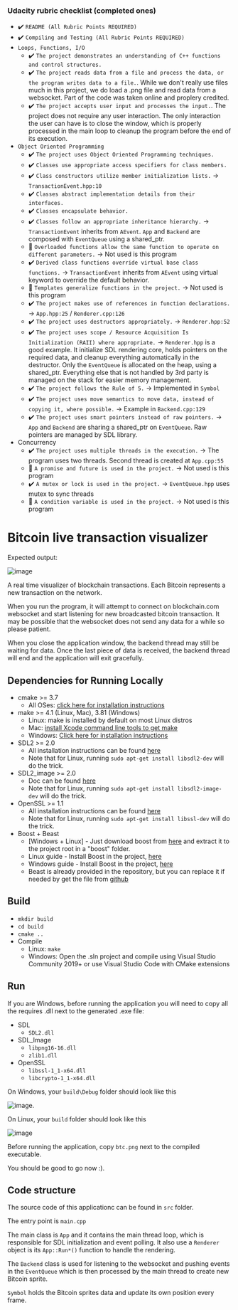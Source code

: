 ### Udacity rubric checklist (completed ones)

* ✔️ `README (All Rubric Points REQUIRED)`
* ✔️ `Compiling and Testing (All Rubric Points REQUIRED)`
* `Loops, Functions, I/O`
  * ✔️ `The project demonstrates an understanding of C++ functions and control structures.`
  * ✔️ `The project reads data from a file and process the data, or the program writes data to a file.`. While we don't really use files much in this project, we do load a .png file and read data from a websocket. Part of the code was taken online and proplery credited.
  * ✔️ `The project accepts user input and processes the input.`. The project does not require any user interaction. The only interaction the user can have is to close the window, which is properly processed in the main loop to cleanup the program before the end of its execution.
* `Object Oriented Programming`
  * ✔️ `The project uses Object Oriented Programming techniques.`
  * ✔️ `Classes use appropriate access specifiers for class members.`
  * ✔️ `Class constructors utilize member initialization lists.` -> `TransactionEvent.hpp:10`
  * ✔️ `Classes abstract implementation details from their interfaces.`
  * ✔️ `Classes encapsulate behavior.`
  * ✔️ `Classes follow an appropriate inheritance hierarchy.` -> `TransactionEvent` inherits from `AEvent`. `App` and `Backend` are composed with `EventQueue` using a shared_ptr.
  * 🚫 `Overloaded functions allow the same function to operate on different parameters.` -> Not used is this program
  * ✔️ `Derived class functions override virtual base class functions.` -> `TransactionEvent` inherits from `AEvent` using virtual keyword to override the default behavior.
  * 🚫 `Templates generalize functions in the project.` -> Not used is this program
  * ✔️ `The project makes use of references in function declarations.` -> `App.hpp:25` / `Renderer.cpp:126`
  * ✔️ `The project uses destructors appropriately.` -> `Renderer.hpp:52`
  * ✔️ `The project uses scope / Resource Acquisition Is Initialization (RAII) where appropriate.` -> `Renderer.hpp` is a good example. It initialize SDL rendering core, holds pointers on the required data, and cleanup everything automatically in the destructor. Only the `EventQueue` is allocated on the heap, using a shared_ptr. Everything else that is not handled by 3rd party is managed on the stack for easier memory management.
  * ✔️ `The project follows the Rule of 5.` -> Implemented in `Symbol`
  * ✔️ `The project uses move semantics to move data, instead of copying it, where possible.` -> Example in `Backend.cpp:129`
  * ✔️ `The project uses smart pointers instead of raw pointers.` -> `App` and `Backend` are sharing a shared_ptr on `EventQueue`. Raw pointers are managed by SDL library.
* Concurrency
  * ✔️ `The project uses multiple threads in the execution.` -> The program uses two threads. Second thread is created at `App.cpp:55`
  * 🚫 `A promise and future is used in the project.` -> Not used is this program
  * ✔️ `A mutex or lock is used in the project.` -> `EventQueue.hpp` uses mutex to sync threads
  * 🚫 `A condition variable is used in the project.` -> Not used is this program






# Bitcoin live transaction visualizer

Expected output:

![image](https://user-images.githubusercontent.com/9780671/111024548-bed02a80-8422-11eb-99f0-9d2b9f26e897.png)

A real time visualizer of blockchain transactions. Each Bitcoin represents a new transaction on the network.

When you run the program, it will attempt to connect on blockchain.com websocket and start listening for new broadcasted bitcoin transaction. It may be possible that the websocket does not send any data for a while so please patient.

When you close the application window, the backend thread may still be waiting for data. Once the last piece of data is received, the backend thread will end and the application will exit gracefully.

## Dependencies for Running Locally

* cmake >= 3.7
  * All OSes: [click here for installation instructions](https://cmake.org/install/)
* make >= 4.1 (Linux, Mac), 3.81 (Windows)
  * Linux: make is installed by default on most Linux distros
  * Mac: [install Xcode command line tools to get make](https://developer.apple.com/xcode/features/)
  * Windows: [Click here for installation instructions](http://gnuwin32.sourceforge.net/packages/make.htm)
* SDL2 >= 2.0
  * All installation instructions can be found [here](https://wiki.libsdl.org/Installation)
  * Note that for Linux, running `sudo apt-get install libsdl2-dev` will do the trick.
* SDL2_image >= 2.0
  * Doc can be found [here](https://www.libsdl.org/projects/SDL_image/)
  * Note that for Linux, running `sudo apt-get install libsdl2-image-dev` will do the trick.
* OpenSSL >= 1.1
  * All installation instructions can be found [here](https://wiki.openssl.org/index.php/Compilation_and_Installation)
  * Note that for Linux, running `sudo apt-get install libssl-dev` will do the trick.
* Boost + Beast
  * [Windows + Linux] - Just download boost from [here](https://www.boost.org/users/download/) and extract it to the project root in a "boost" folder.
  * Linux guide - Install Boost in the project, [here](https://www.boost.org/doc/libs/1_75_0/more/getting_started/unix-variants.html)
  * Windows guide - Install Boost in the project, [here](https://www.boost.org/doc/libs/1_75_0/more/getting_started/windows.html)
  * Beast is already provided in the repository, but you can replace it if needed by get the file from [github](https://github.com/boostorg/beast.git)

## Build

* `mkdir build`
* `cd build`
* `cmake ..`
* Compile
  * Linux: `make`
  * Windows: Open the .sln project and compile using Visual Studio Community 2019+ or use Visual Studio Code with CMake extensions

## Run

If you are Windows, before running the application you will need to copy all the requires .dll next to the generated .exe file:

* SDL
  * `SDL2.dll`
* SDL_Image
  * `libpng16-16.dll`
  * `zlib1.dll`
* OpenSSL
  * `libssl-1_1-x64.dll`
  * `libcrypto-1_1-x64.dll`

On Windows, your `build\Debug` folder should look like this

![image](https://user-images.githubusercontent.com/9780671/111022182-92adad00-8414-11eb-9196-99b14cec4de6.png).

On Linux, your `build` folder should look like this

![image](https://user-images.githubusercontent.com/9780671/111022234-df918380-8414-11eb-9ae0-84eac748bd5d.png)


Before running the application, copy `btc.png` next to the compiled executable.

You should be good to go now :).

## Code structure

The source code of this applicationc can be found in `src` folder.

The entry point is `main.cpp`

The main class is `App` and it contains the main thread loop, which is responsible for SDL initialization and event polling. It also use a `Renderer` object is its `App::Run*()` function to handle the rendering.

The `Backend` class is used for listening to the websocket and pushing events in the `EventQueue` which is then processed by the main thread to create new Bitcoin sprite.

`Symbol` holds the Bitcoin sprites data and update its own position every frame.
